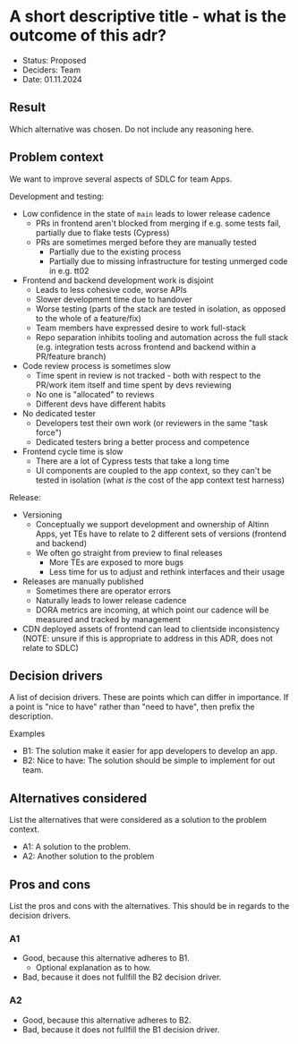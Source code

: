 # A short descriptive title - what is the outcome of this adr?

-   Status: Proposed
-   Deciders: Team
-   Date: 01.11.2024

## Result

Which alternative was chosen. Do not include any reasoning here.

## Problem context

We want to improve several aspects of SDLC for team Apps.

Development and testing:
* Low confidence in the state of `main` leads to lower release cadence
  * PRs in frontend aren't blocked from merging if e.g. some tests fail, partially due to flake tests (Cypress)
  * PRs are sometimes merged before they are manually tested
    * Partially due to the existing process
    * Partially due to missing infrastructure for testing unmerged code in e.g. tt02
* Frontend and backend development work is disjoint
  * Leads to less cohesive code, worse APIs
  * Slower development time due to handover
  * Worse testing (parts of the stack are tested in isolation, as opposed to the whole of a feature/fix)
  * Team members have expressed desire to work full-stack
  * Repo separation inhibits tooling and automation across the full stack (e.g. integration tests across frontend and backend within a PR/feature branch)
* Code review process is sometimes slow
  * Time spent in review is not tracked - both with respect to the PR/work item itself and time spent by devs reviewing
  * No one is "allocated" to reviews
  * Different devs have different habits
* No dedicated tester
  * Developers test their own work (or reviewers in the same "task force")
  * Dedicated testers bring a better process and competence
* Frontend cycle time is slow
  * There are a lot of Cypress tests that take a long time
  * UI components are coupled to the app context, so they can't be tested in isolation (what _is_ the cost of the app context test harness)


Release:
* Versioning
  * Conceptually we support development and ownership of Altinn Apps, yet TEs have to relate to 2 different sets of versions (frontend and backend)
  * We often go straight from preview to final releases
    * More TEs are exposed to more bugs
    * Less time for us to adjust and rethink interfaces and their usage
* Releases are manually published
  * Sometimes there are operator errors
  * Naturally leads to lower release cadence
  * DORA metrics are incoming, at which point our cadence will be measured and tracked by management
* CDN deployed assets of frontend can lead to clientside inconsistency (NOTE: unsure if this is appropriate to address in this ADR, does not relate to SDLC)


## Decision drivers

A list of decision drivers. These are points which can differ in importance. If a point is "nice to have" rather than
"need to have", then prefix the description.

Examples

-   B1: The solution make it easier for app developers to develop an app.
-   B2: Nice to have: The solution should be simple to implement for out team.

## Alternatives considered

List the alternatives that were considered as a solution to the problem context.

-   A1: A solution to the problem.
-   A2: Another solution to the problem

## Pros and cons

List the pros and cons with the alternatives. This should be in regards to the decision drivers.

### A1

-   Good, because this alternative adheres to B1.
    -   Optional explanation as to how.
-   Bad, because it does not fullfill the B2 decision driver.

### A2

-   Good, because this alternative adheres to B2.
-   Bad, because it does not fullfill the B1 decision driver.
